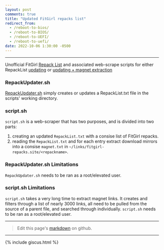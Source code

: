 ```yaml
---
layout: post
comments: true
title: "Updated FitGirl repacks list"
redirect_from:
  - /reboot-to-bios/
  - /reboot-to-BIOS/
  - /reboot-to-UEFI/
  - /reboot-to-uefi/
date: 2022-10-06 1:30:00 -0500
---
```

---

Unofficial FitGirl [Repack List](https://files.serverboi.org/s/RepackList.txt) and associated web-scrape scripts for either RepackList [updating](https://github.com/JakeTurner616/FitGirl-Repack-List/blob/main/RepackUpdater.sh) or [updating + magnet extraction](https://github.com/JakeTurner616/FitGirl-Repack-List/blob/main/script.sh)

### RepackUpdater.sh

[RepackUpdater.sh](https://github.com/JakeTurner616/FitGirl-Repack-List/blob/main/RepackUpdater.sh) simply creates or updates a RepackList.txt file in the scripts' working directory.

### script.sh

`script.sh` is a web-scraper that has two purposes, and is divided into two parts:

1. creating an updated `RepackList.txt` with a consise list of FitGirl repacks.
2. reading the `RepackList.txt` and for each entry extract download mirrors into a consise `magnet.txt` in `~/links/fitgirl-repacks.site/<repackname>`.

### RepackUpdater.sh Limitations

`RepackUpdater.sh` needs to be ran as a root/elevated user.

### script.sh Limitations

`script.sh` takes a very long time to extract magnet links. It creates and filters through a list of nearly 3000 links, all need to be pulled from the source of a parent file, and searched through individually.
`script.sh` needs to be ran as a root/elevated user.

---

> Edit this page's <a href="https://github.com/JakeTurner616/JakeTurner616.github.io/blob/main/{{page.path}}">markdown</a> on github.

---

{% include giscus.html %}
